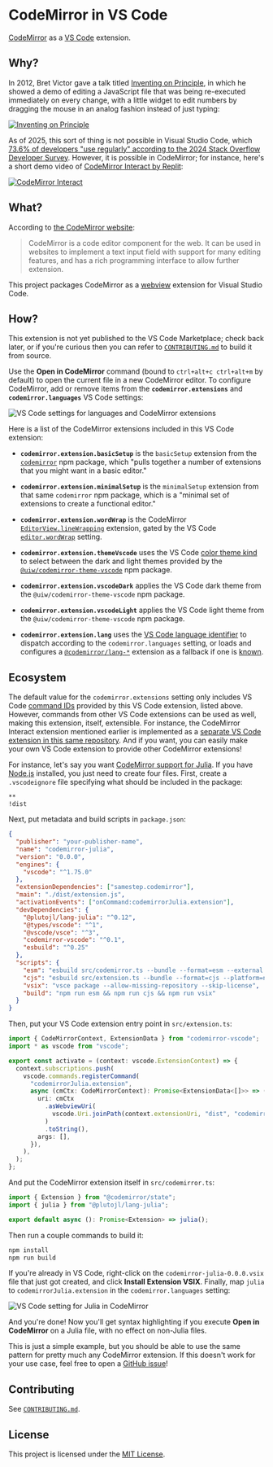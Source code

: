 # CodeMirror in VS Code

[CodeMirror](https://codemirror.net/) as a [VS Code](https://code.visualstudio.com/) extension.

## Why?

In 2012, Bret Victor gave a talk titled [Inventing on Principle](https://youtu.be/PUv66718DII), in which he showed a demo of editing a JavaScript file that was being re-executed immediately on every change, with a little widget to edit numbers by dragging the mouse in an analog fashion instead of just typing:

[![Inventing on Principle](images/bret-victor.png)](https://youtu.be/PUv66718DII?t=252)

As of 2025, this sort of thing is not possible in Visual Studio Code, which [73.6% of developers "use regularly" according to the 2024 Stack Overflow Developer Survey](https://survey.stackoverflow.co/2024/technology#1-integrated-development-environment). However, it is possible in CodeMirror; for instance, here's a short demo video of [CodeMirror Interact by Replit](https://github.com/replit/codemirror-interact):

[![CodeMirror Interact](images/codemirror-interact.gif)](https://user-images.githubusercontent.com/9929523/147966613-270cdece-564f-4906-b6e8-b48975a0d9e2.mp4)

## What?

According to [the CodeMirror website](https://codemirror.net/):

> CodeMirror is a code editor component for the web. It can be used in websites to implement a text input field with support for many editing features, and has a rich programming interface to allow further extension.

This project packages CodeMirror as a [webview](https://code.visualstudio.com/api/extension-guides/webview) extension for Visual Studio Code.

## How?

This extension is not yet published to the VS Code Marketplace; check back later, or if you're curious then you can refer to [`CONTRIBUTING.md`](CONTRIBUTING.md) to build it from source.

Use the **Open in CodeMirror** command (bound to `ctrl+alt+c ctrl+alt+m` by default) to open the current file in a new CodeMirror editor. To configure CodeMirror, add or remove items from the **`codemirror.extensions`** and **`codemirror.languages`** VS Code settings:

![VS Code settings for languages and CodeMirror extensions](images/settings.png)

Here is a list of the CodeMirror extensions included in this VS Code extension:

- **`codemirror.extension.basicSetup`** is the `basicSetup` extension from the [`codemirror`](https://github.com/codemirror/basic-setup/tree/86f3699347713440e5b1a50b6a98d82963335d50) npm package, which "pulls together a number of extensions that you might want in a basic editor."

- **`codemirror.extension.minimalSetup`** is the `minimalSetup` extension from that same `codemirror` npm package, which is a "minimal set of extensions to create a functional editor."

- **`codemirror.extension.wordWrap`** is the CodeMirror [`EditorView.lineWrapping`](https://codemirror.net/docs/ref/#view.EditorView^lineWrapping) extension, gated by the VS Code [`editor.wordWrap`](https://code.visualstudio.com/docs/editing/codebasics#_how-do-i-turn-on-word-wrap) setting.

- **`codemirror.extension.themeVscode`** uses the VS Code [color theme kind](https://code.visualstudio.com/api/references/vscode-api#ColorThemeKind) to select between the dark and light themes provided by the [`@uiw/codemirror-theme-vscode`](https://www.npmjs.com/package/@uiw/codemirror-theme-vscode/v/4.23.10) npm package.

- **`codemirror.extension.vscodeDark`** applies the VS Code dark theme from the `@uiw/codemirror-theme-vscode` npm package.

- **`codemirror.extension.vscodeLight`** applies the VS Code light theme from the `@uiw/codemirror-theme-vscode` npm package.

- **`codemirror.extension.lang`** uses the [VS Code language identifier](https://code.visualstudio.com/docs/languages/identifiers) to dispatch according to the `codemirror.languages` setting, or loads and configures a [`@codemirror/lang-*`](https://www.npmjs.com/org/codemirror) extension as a fallback if one is [known](https://code.visualstudio.com/docs/languages/identifiers#_known-language-identifiers).

## Ecosystem

The default value for the `codemirror.extensions` setting only includes VS Code [command IDs](https://code.visualstudio.com/api/extension-guides/command) provided by this VS Code extension, listed above. However, commands from other VS Code extensions can be used as well, making this extension, itself, extensible. For instance, the CodeMirror Interact extension mentioned earlier is implemented as a [separate VS Code extension in this same repository](packages/codemirror-interact). And if you want, you can easily make your own VS Code extension to provide other CodeMirror extensions!

For instance, let's say you want [CodeMirror support for Julia](https://www.npmjs.com/package/@plutojl/lang-julia/v/0.12.1). If you have [Node.js](https://nodejs.org/) installed, you just need to create four files. First, create a `.vscodeignore` file specifying what should be included in the package:

```
**
!dist
```

Next, put metadata and build scripts in `package.json`:

```json
{
  "publisher": "your-publisher-name",
  "name": "codemirror-julia",
  "version": "0.0.0",
  "engines": {
    "vscode": "^1.75.0"
  },
  "extensionDependencies": ["samestep.codemirror"],
  "main": "./dist/extension.js",
  "activationEvents": ["onCommand:codemirrorJulia.extension"],
  "devDependencies": {
    "@plutojl/lang-julia": "^0.12",
    "@types/vscode": "^1",
    "@vscode/vsce": "^3",
    "codemirror-vscode": "^0.1",
    "esbuild": "^0.25"
  },
  "scripts": {
    "esm": "esbuild src/codemirror.ts --bundle --format=esm --external:@codemirror --external:@lezer --outdir=dist",
    "cjs": "esbuild src/extension.ts --bundle --format=cjs --platform=node --external:vscode --outdir=dist",
    "vsix": "vsce package --allow-missing-repository --skip-license",
    "build": "npm run esm && npm run cjs && npm run vsix"
  }
}
```

Then, put your VS Code extension entry point in `src/extension.ts`:

```typescript
import { CodeMirrorContext, ExtensionData } from "codemirror-vscode";
import * as vscode from "vscode";

export const activate = (context: vscode.ExtensionContext) => {
  context.subscriptions.push(
    vscode.commands.registerCommand(
      "codemirrorJulia.extension",
      async (cmCtx: CodeMirrorContext): Promise<ExtensionData<[]>> => ({
        uri: cmCtx
          .asWebviewUri(
            vscode.Uri.joinPath(context.extensionUri, "dist", "codemirror.js"),
          )
          .toString(),
        args: [],
      }),
    ),
  );
};
```

And put the CodeMirror extension itself in `src/codemirror.ts`:

```typescript
import { Extension } from "@codemirror/state";
import { julia } from "@plutojl/lang-julia";

export default async (): Promise<Extension> => julia();
```

Then run a couple commands to build it:

```sh
npm install
npm run build
```

If you're already in VS Code, right-click on the `codemirror-julia-0.0.0.vsix` file that just got created, and click **Install Extension VSIX**. Finally, map `julia` to `codemirrorJulia.extension` in the `codemirror.languages` setting:

![VS Code setting for Julia in CodeMirror](images/language-julia.png)

And you're done! Now you'll get syntax highlighting if you execute **Open in CodeMirror** on a Julia file, with no effect on non-Julia files.

This is just a simple example, but you should be able to use the same pattern for pretty much any CodeMirror extension. If this doesn't work for your use case, feel free to open a [GitHub issue](https://github.com/samestep/codemirror-vscode/issues)!

## Contributing

See [`CONTRIBUTING.md`](CONTRIBUTING.md).

## License

This project is licensed under the [MIT License](https://en.wikipedia.org/wiki/MIT_License).
